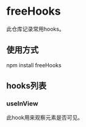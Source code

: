 # freeHooks
此仓库记录常用hooks。

## 使用方式
npm install freeHooks 

## hooks列表

### useInView
此hook用来观察元素是否可见。